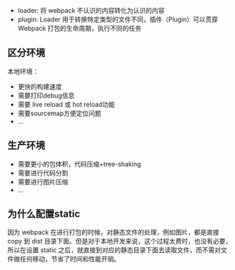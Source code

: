 -   loader: 将 webpack 不认识的内容转化为认识的内容
-   plugin: Loader 用于转换特定类型的文件不同，插件（Plugin）可以贯穿 Webpack 打包的生命周期，执行不同的任务

## 区分环境
本地环境：
* 更快的构建速度
* 需要打印debug信息
* 需要 live reload 或 hot reload功能
* 需要sourcemap方便定位问题
* ...

## 生产环境
* 需要更小的包体积，代码压缩+tree-shaking
* 需要进行代码分割
* 需要进行图片压缩
* ...

## 为什么配置static
因为 webpack 在进行打包的时候，对静态文件的处理，例如图片，都是直接 copy 到 dist 目录下面。但是对于本地开发来说，这个过程太费时，也没有必要，所以在设置 static 之后，就直接到对应的静态目录下面去读取文件，而不需对文件做任何移动，节省了时间和性能开销。
